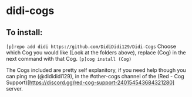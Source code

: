 # didi-cogs
## To install:
`[p]repo add didi https://github.com/DidiDidi129/Didi-Cogs`
Choose which Cog you would like (Look at the folders above), replace (Cog) in the next command with that Cog.
`[p]cog install (Cog)`

The Cogs included are pretty self explanitory, if you need help though you can ping me (@didididi129), in the #other-cogs channel of the (Red - Cog Support)[https://discord.gg/red-cog-support-240154543684321280] server.

